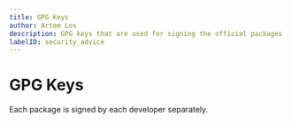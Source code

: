 ```yaml
---
title: GPG Keys
author: Artem Los
description: GPG keys that are used for signing the official packages
labelID: security_advice
---
```


# GPG Keys

Each package is signed by each developer separately.
